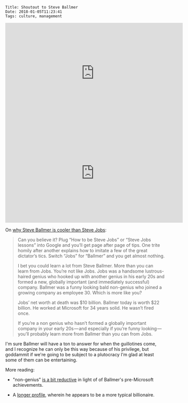     Title: Shoutout to Steve Ballmer
    Date: 2018-01-05T11:23:41
    Tags: culture, management

<iframe width="560" height="315"
src="https://www.youtube-nocookie.com/embed/I14b-C67EXY?rel=0" frameborder="0"
gesture="media" allow="encrypted-media" allowfullscreen></iframe>

<iframe width="560" height="315"
src="https://www.youtube-nocookie.com/embed/rw5NwRA7--E?rel=0" frameborder="0"
gesture="media" allow="encrypted-media" allowfullscreen></iframe>

On [why Steve Ballmer is cooler than Steve Jobs][1]:

> Can you believe it? Plug “How to be Steve Jobs” or “Steve Jobs lessons” into
> Google and you’ll get page after page of tips. One trite homily after another
> explains how to imitate a few of the great dictator’s tics. Switch “Jobs” for
> “Ballmer” and you get almost nothing.
> 
> I bet you could learn a lot from Steve Ballmer. More than you can learn from
> Jobs. You’re not like Jobs. Jobs was a handsome lustrous-haired genius who
> hooked up with another genius in his early 20s and formed a new, globally
> important (and immediately successful) company. Ballmer was a funny looking bald
> non-genius who joined a growing company as employee 30. Which is more like you?
> 
> Jobs’ net worth at death was $10 billion. Ballmer today is worth $22 billion. He
> worked at Microsoft for 34 years solid. He wasn’t fired once.
> 
> If you’re a non genius who hasn’t formed a globally important company in your
> early 20s — and especially if you’re funny looking — you’ll probably learn more
> from Ballmer than you can from Jobs.

I'm sure Ballmer will have a ton to answer for when the guillotines come, and I
recognize he can only be this way because of his privilege, but goddammit if
we're going to be subject to a plutocracy I'm glad at least some of them can be
entertaining.

More reading:

* "non-genius" [is a bit reductive][2] in light of of Ballmer's pre-Microsoft achievements.
* A [longer profile][3], wherein he appears to be a more typical billionaire.

   [1]: https://medium.com/packt-publishing/how-to-be-like-steve-ballmer-cf4c9803d74c
   [2]: https://medium.com/@warrenhenning/in-1977-he-graduated-magna-cum-laude-from-harvard-university-with-an-a-b-d8b89e96bc33
   [3]: https://www.forbes.com/sites/georgeanders/2014/09/30/steve-ballmers-zesty-new-life-23-5-billion-and-an-nba-team/#79fbc14463a0
